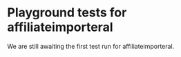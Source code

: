 # Playground tests for affiliateimporteral
We are still awaiting the first test run for affiliateimporteral.
